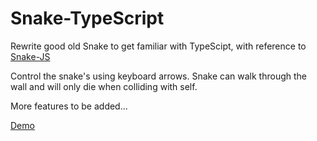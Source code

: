 # Snake-TypeScript

Rewrite good old Snake to get familiar with TypeScipt, with reference to [Snake-JS](https://github.com/betamos/Snake-JS)

Control the snake's using keyboard arrows. Snake can walk through the wall and will only die when colliding with self.

More features to be added...

[Demo](https://plnkr.co/edit/1SGabsIlqTDenCLD2ERm)
